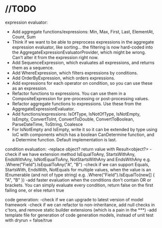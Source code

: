 # //TODO
expression evaluator:
- Add aggregate functions/expressions: Min, Max, First, Last, ElementAt, Count, Sum
- Think if we want to be able to preprocess expressions in the aggregate expression evaluator, like sorting... the filtering is now hard-coded into the AggregateExpressionEvaluatorProvider, which might be wrong. Can't alter it from the expression right now.
- Add SequenceExpression, which evaluates all expressions, and returns them as a sequence.
- Add WhereExpression, which filters expressions by conditions.
- Add OrderByExpression, which orders expressions.
- Add expressions for each operator on condition, so you can use these as an expression.
- Refactor functions to expressions. You can use them in a CompositeExpression for pre-processing or post-processing values.
- Refactor aggregate functions to expressions. Use these from the AggregateExpressionEvaluator.
- Add functions/expressions: IsOfType, IsNotOfType, IsNotEmpty, IsEmpty, ConvertToInt, ConvertToDouble, ConvertToBoolean, ParseDateTime, ToString, Coalesce
- For IsNotEmpty and IsEmpty, write it so it can be extended by type using IoC with components which has a boolean CanDetermine function, and a Determine function. Default implementation is last.

condition evaluation:
-replace object? return value with Result<object?>
-check if we have extension method IsEqualToAny, StartsWithAny, EndsWithAny, IsNotEqualToAny, NotStartsWithAny and EndsWithAny
 e.g. .Where("Field").IsEqualToAny("A", "B")
-check if we can support Equals, StartsWith, EndsWith, NotEquals for multiple values, when the value is an IEnumerable (and not of type string)
 e.g. .Where("Field").IsEqualTo(new[] { "A", "B" })
-add faster evaluation when the conditions don't contain OR or brackets. You can simply evaluate every condition, return false on the first failing one, or else return true

code generation:
-check if we can upgrade to latest version of model framework
-check if we can refactor to non-inheritance, add null checks in c'tors, and remove static builder extensions (which is a pain in the ***)
-add template file for generation of code generation models, instead of unit test with dryrun = false/true
